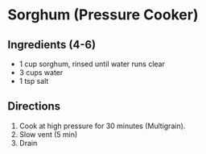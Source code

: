 # Sorghum (Pressure Cooker)

## Ingredients (4-6)

* 1 cup sorghum, rinsed until water runs clear
* 3 cups water
* 1 tsp salt


## Directions

1. Cook at high pressure for 30 minutes (Multigrain).
2. Slow vent (5 min)
3. Drain
